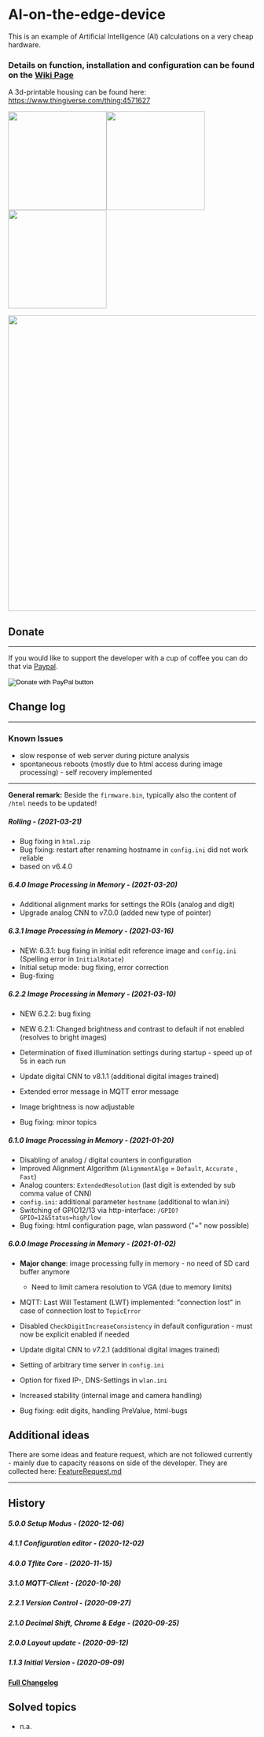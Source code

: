 # AI-on-the-edge-device

This is an example of Artificial Intelligence (AI) calculations on a very cheap hardware.

### Details on **function**, **installation** and **configuration** can be found on the **[Wiki Page](https://github.com/jomjol/AI-on-the-edge-device/wiki)**

A 3d-printable housing can be found here: https://www.thingiverse.com/thing:4571627

<img src="https://raw.githubusercontent.com/jomjol/AI-on-the-edge-device/master/images/watermeter_all.jpg" width="200"><img src="https://raw.githubusercontent.com/jomjol/AI-on-the-edge-device/master/images/main.jpg" width="200"><img src="https://raw.githubusercontent.com/jomjol/AI-on-the-edge-device/master/images/size.png" width="200"> 

<img src="https://raw.githubusercontent.com/jomjol/AI-on-the-edge-device/master/images/watermeter.jpg" width="600"> 




## Donate

------

If you would like to support the developer with a cup of coffee you can do that via [Paypal](https://www.paypal.com/donate?hosted_button_id=8TRSVYNYKDSWL).

<form action="https://www.paypal.com/donate" method="post" target="_top">
<input type="hidden" name="hosted_button_id" value="8TRSVYNYKDSWL" />
<input type="image" src="https://www.paypalobjects.com/en_US/DK/i/btn/btn_donateCC_LG.gif" border="0" name="submit" title="PayPal - The safer, easier way to pay online!" alt="Donate with PayPal button" />
<img alt="" border="0" src="https://www.paypal.com/en_DE/i/scr/pixel.gif" width="1" height="1" />
</form>


## Change log

------

### Known Issues

* slow response of web server during picture analysis
* spontaneous reboots (mostly due to html access during image processing) - self recovery implemented

------

**General remark:** Beside the `firmware.bin`, typically also the content of `/html` needs to be updated!



##### Rolling - (2021-03-21)

* Bug fixing in `html.zip`
* Bug fixing: restart after renaming hostname in `config.ini` did not work reliable
* based on v6.4.0

##### 6.4.0 Image Processing in Memory - (2021-03-20)

* Additional alignment marks for settings the ROIs (analog and digit)
* Upgrade analog CNN to v7.0.0 (added new type of pointer)

##### 6.3.1 Image Processing in Memory - (2021-03-16)

* NEW: 6.3.1: bug fixing in initial edit reference image and `config.ini` (Spelling error in `InitialRotate`)
* Initial setup mode: bug fixing, error correction
* Bug-fixing

##### 6.2.2 Image Processing in Memory - (2021-03-10)

* NEW 6.2.2: bug fixing
* NEW 6.2.1: Changed brightness and contrast to default if not enabled (resolves to bright images)
* Determination of fixed illumination settings during startup - speed up of 5s in each run
* Update digital CNN to v8.1.1 (additional digital images trained)
* Extended error message in MQTT error message


* Image brightness is now adjustable 


* Bug fixing: minor topics 


##### 6.1.0 Image Processing in Memory - (2021-01-20)

* Disabling of analog / digital counters in configuration 
* Improved Alignment Algorithm (`AlignmentAlgo`  = `Default`,  `Accurate` , `Fast`)
* Analog counters: `ExtendedResolution` (last digit is extended by sub comma value of CNN)
* `config.ini`: additional parameter `hostname`  (additional to wlan.ini)
* Switching of GPIO12/13 via http-interface: `/GPIO?GPIO=12&Status=high/low`
* Bug fixing: html configuration page, wlan password ("=" now possible)

##### 6.0.0 Image Processing in Memory - (2021-01-02)

* **Major change**: image processing fully in memory - no need of SD card buffer anymore
  
  * Need to limit camera resolution to VGA (due to memory limits)
* MQTT: Last Will Testament (LWT) implemented: "connection lost" in case of connection lost to `TopicError`
* Disabled `CheckDigitIncreaseConsistency` in default configuration - must now be explicit enabled if needed
* Update digital CNN to v7.2.1 (additional digital images trained) 
* Setting of arbitrary time server in `config.ini`
* Option for fixed IP-, DNS-Settings in `wlan.ini`
* Increased stability (internal image and camera handling)
* Bug fixing: edit digits, handling PreValue, html-bugs




## Additional ideas

There are some ideas and feature request, which are not followed currently - mainly due to capacity reasons on side of the developer. They are collected here: [FeatureRequest.md](FeatureRequest.md)



------

## History

##### 5.0.0 Setup Modus - (2020-12-06)

##### 4.1.1 Configuration editor - (2020-12-02)

##### 4.0.0 Tflite Core - (2020-11-15)
##### 3.1.0 MQTT-Client - (2020-10-26)

##### 2.2.1 Version Control - (2020-09-27)


##### 2.1.0 Decimal Shift, Chrome & Edge - (2020-09-25)


##### 2.0.0 Layout update - (2020-09-12)

##### 1.1.3 Initial Version - (2020-09-09)


#### [Full Changelog](Changelog.md)



## Solved topics

* n.a.
